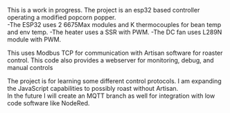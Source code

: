 This is a work in progress.  The project is an esp32 based controller operating a modified popcorn popper.  
-The ESP32 uses 2 6675Max modules and K thermocouples for bean temp and env temp. 
-The heater uses a SSR with PWM. 
-The DC fan uses L289N module with PWM.

This uses Modbus TCP for communication with Artisan software for roaster control.
This code also provides a webserver for monitoring, debug, and manual controls

The project is for learning some different control protocols. I am expanding the JavaScript capabilities to possibly roast without Artisan.  
In the future I will create an MQTT branch as well for integration with low code software like NodeRed.
